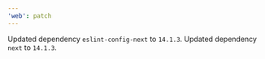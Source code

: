 ```yaml
---
'web': patch
---
```


Updated dependency `eslint-config-next` to `14.1.3`.
Updated dependency `next` to `14.1.3`.
